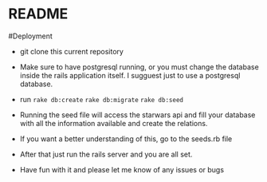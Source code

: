 # README

#Deployment

* git clone this current repository
* Make sure to have postgresql running, or you must change the database inside the rails application itself.   I sugguest just to use a postgresql database.
* run ```rake db:create``` ```rake db:migrate``` ```rake db:seed```
* Running the seed file will access the starwars api and fill your database with all the information available and create the relations.
* If you want a better understanding of this, go to the seeds.rb file

* After that just run the rails server and you are all set.  

* Have fun with it and please let me know of any issues or bugs 
